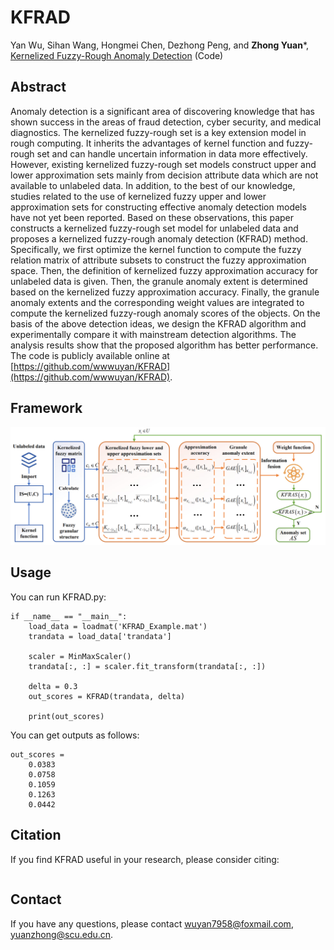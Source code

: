 # KFRAD
Yan Wu, Sihan Wang, Hongmei Chen, Dezhong Peng, and **Zhong Yuan***, [Kernelized Fuzzy-Rough Anomaly Detection](Paper/2024-KFRAD.pdf) (Code)

## Abstract
Anomaly detection is a significant area of discovering knowledge that has shown success in the areas of fraud detection, cyber security, and medical diagnostics. The kernelized fuzzy-rough set is a key extension model in rough computing. It inherits the advantages of kernel function and fuzzy-rough set and can handle uncertain information in data more effectively. However, existing kernelized fuzzy-rough set models construct upper and lower approximation sets mainly from decision attribute data which are not available to unlabeled data. In addition, to the best of our knowledge, studies related to the use of kernelized fuzzy upper and lower approximation sets for constructing effective anomaly detection models have not yet been reported. Based on these observations, this paper constructs a kernelized fuzzy-rough set model for unlabeled data and proposes a kernelized fuzzy-rough anomaly detection (KFRAD) method. Specifically, we first optimize the kernel function to compute the fuzzy relation matrix of attribute subsets to construct the fuzzy approximation space. Then, the definition of kernelized fuzzy approximation accuracy for unlabeled data is given. Then, the granule anomaly extent is determined based on the kernelized fuzzy approximation accuracy. Finally, the granule anomaly extents and the corresponding weight values are integrated to compute the kernelized fuzzy-rough anomaly scores of the objects. On the basis of the above detection ideas, we design the KFRAD algorithm and experimentally compare it with mainstream detection algorithms. The analysis results show that the proposed algorithm has better performance. The code is publicly available online at [https://github.com/wwwuyan/KFRAD](https://github.com/wwwuyan/KFRAD).

## Framework

![image](Paper/KFRAD-Framework.png)

## Usage
You can run KFRAD.py:
```
if __name__ == "__main__":
    load_data = loadmat('KFRAD_Example.mat')
    trandata = load_data['trandata']

    scaler = MinMaxScaler()
    trandata[:, :] = scaler.fit_transform(trandata[:, :])

    delta = 0.3
    out_scores = KFRAD(trandata, delta)

    print(out_scores)
```
You can get outputs as follows:
```
out_scores =
    0.0383
    0.0758
    0.1059
    0.1263
    0.0442
```

## Citation
If you find KFRAD useful in your research, please consider citing:
```

```
## Contact
If you have any questions, please contact [wuyan7958@foxmail.com](wuyan7958@foxmail.com), [yuanzhong@scu.edu.cn](yuanzhong@scu.edu.cn).

